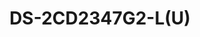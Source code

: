 ---
id: 7
title: "DS-2CD2347G2-L(U)"
slug: "network-7"
subTitle: "4 MP ColorVu Fixed Turret Network Camera"
category: "Network Camera"
imgCard: "/src/assets/images/networkcamera/DS-2CD2347G2-L(U)/DS-2CD2347G2-L(U)-1.png"
imgAlt: "DS-2CD2347G2-L(U)"
thumbnails: [
  "/src/assets/images/networkcamera/DS-2CD2347G2-L(U)/DS-2CD2347G2-L(U)-1.png",
]
features: [
  "4 MP high-resolution imaging",
  "H.265+ compression for efficient storage",
  "130 dB WDR for clear images in backlit conditions",
  "Built-in microphone for real-time audio security",
  "Deep learning for human and vehicle classification",
  "24/7 colorful imaging",
  "IP67 water and dust resistance",
]
rating: 5
reviewCount: 50
specifications: {
  Camera: {
    Image_Sensor: "1/1.8\" Progressive Scan CMOS",
    Max_Resolution: "2688 × 1520",
    Min_Illumination: "Color: 0.0005 Lux @ (F1.0, AGC ON), 0 Lux with white light",
    Shutter_Time: "1/3 s to 1/100,000 s",
    Angle_Adjustment: "Pan: 0° to 360°, Tilt: 0° to 75°, Rotate: 0° to 360°"
  },
  Lens: {
    Focal_Length_FOV: {
      "2.8 mm": "Horizontal FOV 112°, Vertical FOV 61°, Diagonal FOV 134°",
      "4 mm": "Horizontal FOV 95°, Vertical FOV 51°, Diagonal FOV 115°",
      "6 mm": "Horizontal FOV 58°, Vertical FOV 31°, Diagonal FOV 69°"
    },
    Lens_Mount: "M16",
    Iris_Type: "Fixed",
    Aperture: "F1.0",
    Depth_of_Field: {
      "2.8 mm": "2.5 m to ∞",
      "4 mm": "3.5 m to ∞",
      "6 mm": "7.5 m to ∞"
    }
  },
  Video: {
    Main_Stream: {
      "50_Hz": "25 fps (2688 × 1520, 1920 × 1080, 1280 × 720)",
      "60_Hz": "30 fps (2688 × 1520, 1920 × 1080, 1280 × 720)"
    },
    Sub_Stream: {
      "50_Hz": "25 fps (1280 × 720, 640 × 480, 640 × 360)",
      "60_Hz": "30 fps (1280 × 720, 640 × 480, 640 × 360)"
    },
    Third_Stream: {
      "50_Hz": "10 fps (1920 × 1080, 1280 × 720, 640 × 480, 640 × 360)",
      "60_Hz": "10 fps (1920 × 1080, 1280 × 720, 640 × 480, 640 × 360)"
    },
    Video_Compression: {
      Main_Stream: "H.265/H.264/H.265+/H.264+",
      Sub_Stream: "H.265/H.264/MJPEG",
      Third_Stream: "H.265/H.264"
    },
    Video_Bit_Rate: "32 Kbps to 8 Mbps",
    H264_Type: "Baseline Profile/Main Profile/High Profile",
    H265_Type: "Main Profile",
    Bit_Rate_Control: "CBR/VBR",
    Scalable_Video_Coding: "H.264 and H.265 encoding",
    Region_of_Interest: "1 fixed region for main stream and sub-stream"
  },
  Audio: {
    Audio_Compression: "G.711ulaw/G.711alaw/G.722.1/G.726/MP2L2/PCM/MP3/AAC-LC",
    Audio_Bit_Rate: "64 Kbps (G.711ulaw/G.711alaw)/16 Kbps (G.722.1)/16 Kbps (G.726)/32 to 192 Kbps (MP2L2)/8 to 320 Kbps (MP3)/16 to 64 Kbps (AAC-LC)",
    Audio_Sampling_Rate: "8 kHz/16 kHz/32 kHz/44.1 kHz/48 kHz",
    Environment_Noise_Filtering: "Yes"
  }
}
---